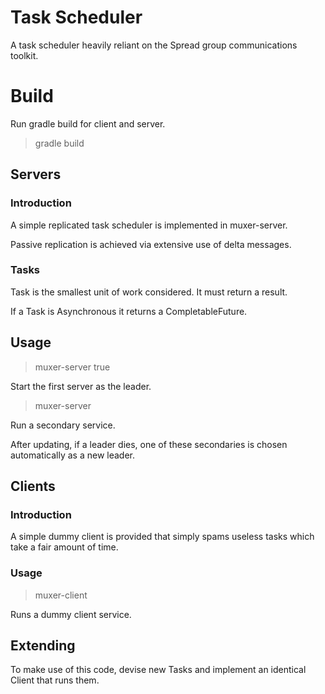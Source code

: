 # Task Scheduler #

A task scheduler heavily reliant on the Spread group
communications toolkit.

# Build #

Run gradle build for client and server.

> gradle build

## Servers ##

### Introduction ###

A simple replicated task scheduler is implemented in muxer-server.

Passive replication is achieved via extensive use of delta messages.

### Tasks ###

Task is the smallest unit of work considered. It must return a
result.

If a Task is Asynchronous it returns a CompletableFuture.

## Usage ##

> muxer-server true

Start the first server as the leader.

> muxer-server

Run a secondary service.

After updating, if a leader dies, one of these secondaries is
chosen automatically as a new leader.

## Clients ##

### Introduction ###

A simple dummy client is provided that simply spams useless tasks
which take a fair amount of time.

### Usage ###

> muxer-client

Runs a dummy client service.

## Extending ##

To make use of this code, devise new Tasks and implement an
identical Client that runs them.